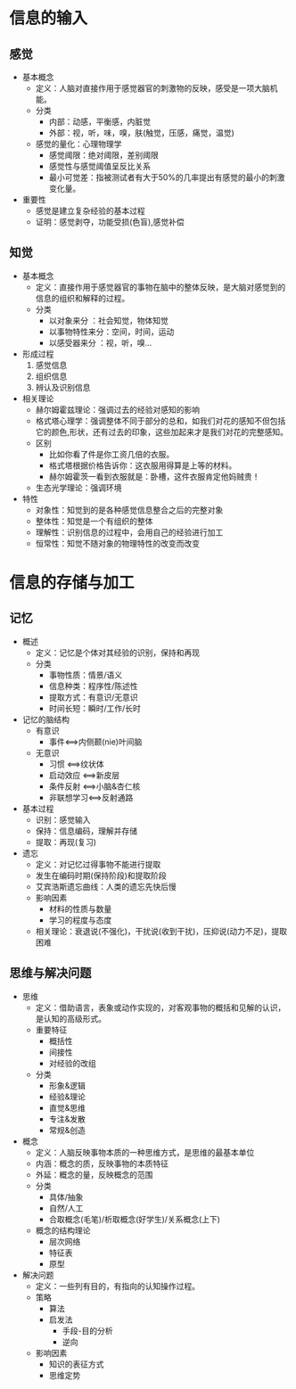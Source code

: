 # 信息的输入
## 感觉
- 基本概念
	- 定义：人脑对直接作用于感觉器官的刺激物的反映，感受是一项大脑机能。
	- 分类
		- 内部：动感，平衡感，内脏觉
		- 外部：视，听，味，嗅，肤(触觉，压感，痛觉，温觉)
	- 感觉的量化：心理物理学
		- 感觉阈限：绝对阈限，差别阈限
		- 感觉性与感觉阈值呈反比关系
		- 最小可觉差：指被测试者有大于50%的几率提出有感觉的最小的刺激变化量。
- 重要性
	- 感觉是建立复杂经验的基本过程
	- 证明：感觉剥夺，功能受损(色盲),感觉补偿
## 知觉
- 基本概念
	- 定义：直接作用于感觉器官的事物在脑中的整体反映，是大脑对感觉到的信息的组织和解释的过程。
	- 分类
		- 以对象来分   ：社会知觉，物体知觉
		- 以事物特性来分：空间，时间，运动
		- 以感受器来分  ：视，听，嗅...
- 形成过程
	1. 感觉信息
	2. 组织信息
	3. 辨认及识别信息
- 相关理论
	- 赫尔姆霍兹理论：强调过去的经验对感知的影响
	- 格式塔心理学：强调整体不同于部分的总和，如我们对花的感知不但包括它的颜色,形状，还有过去的印象，这些加起来才是我们对花的完整感知。
	- 区别
		- 比如你看了件是你工资几倍的衣服。
		- 格式塔根据价格告诉你：这衣服用得算是上等的材料。
		- 赫尔姆霍茨一看到衣服就是：卧槽，这件衣服肯定他妈贼贵！
	- 生态光学理论：强调环境
- 特性
	- 对象性：知觉到的是各种感觉信息整合之后的完整对象
	- 整体性：知觉是一个有组织的整体
	- 理解性：识别信息的过程中，会用自己的经验进行加工
	- 恒常性：知觉不随对象的物理特性的改变而改变
# 信息的存储与加工
## 记忆
- 概述
	- 定义：记忆是个体对其经验的识别，保持和再现
	- 分类
		- 事物性质：情景/语义
		- 信息种类：程序性/陈述性
		- 提取方式：有意识/无意识
		- 时间长短：瞬时/工作/长时
- 记忆的脑结构
	- 有意识
		- 事件<==>内侧颞(nie)叶间脑
	- 无意识
		- 习惯     <==>纹状体
		- 启动效应  <==>新皮层
		- 条件反射  <==>小脑&杏仁核
		- 非联想学习<==>反射通路
- 基本过程
	- 识别：感觉输入
	- 保持：信息编码，理解并存储
	- 提取：再现(复习)
- 遗忘
	- 定义：对记忆过得事物不能进行提取
	- 发生在编码时期(保持阶段)和提取阶段
	- 艾宾浩斯遗忘曲线：人类的遗忘先快后慢
	- 影响因素
		- 材料的性质与数量
		- 学习的程度与态度
	- 相关理论：衰退说(不强化)，干扰说(收到干扰)，压抑说(动力不足)，提取困难
## 思维与解决问题
- 思维
	- 定义：借助语言，表象或动作实现的，对客观事物的概括和见解的认识，是认知的高级形式。
	- 重要特征
		- 概括性
		- 间接性
		- 对经验的改组
	- 分类
		- 形象&逻辑
		- 经验&理论
		- 直觉&思维
		- 专注&发散
		- 常规&创造
- 概念
	- 定义：人脑反映事物本质的一种思维方式，是思维的最基本单位
	- 内涵：概念的质，反映事物的本质特征
	- 外延：概念的量，反映概念的范围
	- 分类
		- 具体/抽象
		- 自然/人工
		- 合取概念(毛笔)/析取概念(好学生)/关系概念(上下)
	- 概念的结构理论
		- 层次网络
		- 特征表
		- 原型
- 解决问题
	- 定义：一些列有目的，有指向的认知操作过程。
	- 策略
		- 算法
		- 启发法
			- 手段-目的分析
			- 逆向
	- 影响因素
		- 知识的表征方式
		- 思维定势
